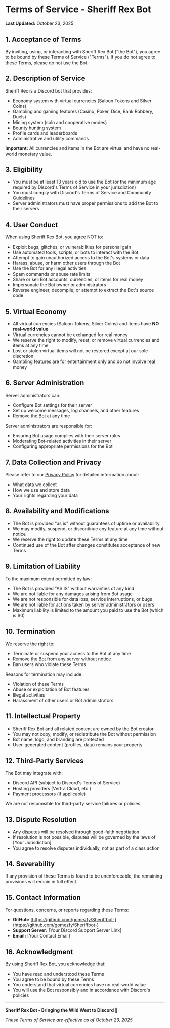 # Terms of Service - Sheriff Rex Bot

**Last Updated:** October 23, 2025

## 1. Acceptance of Terms

By inviting, using, or interacting with Sheriff Rex Bot ("the Bot"), you agree to be bound by these Terms of Service ("Terms"). If you do not agree to these Terms, please do not use the Bot.

## 2. Description of Service

Sheriff Rex is a Discord bot that provides:
- Economy system with virtual currencies (Saloon Tokens and Silver Coins)
- Gambling and gaming features (Casino, Poker, Dice, Bank Robbery, Duels)
- Mining system (solo and cooperative modes)
- Bounty hunting system
- Profile cards and leaderboards
- Administrative and utility commands

**Important:** All currencies and items in the Bot are virtual and have no real-world monetary value.

## 3. Eligibility

- You must be at least 13 years old to use the Bot (or the minimum age required by Discord's Terms of Service in your jurisdiction)
- You must comply with Discord's Terms of Service and Community Guidelines
- Server administrators must have proper permissions to add the Bot to their servers

## 4. User Conduct

When using Sheriff Rex Bot, you agree NOT to:

- Exploit bugs, glitches, or vulnerabilities for personal gain
- Use automated tools, scripts, or bots to interact with the Bot
- Attempt to gain unauthorized access to the Bot's systems or data
- Harass, abuse, or harm other users through the Bot
- Use the Bot for any illegal activities
- Spam commands or abuse rate limits
- Share or sell Bot accounts, currencies, or items for real money
- Impersonate the Bot owner or administrators
- Reverse engineer, decompile, or attempt to extract the Bot's source code

## 5. Virtual Economy

- All virtual currencies (Saloon Tokens, Silver Coins) and items have **NO real-world value**
- Virtual currencies cannot be exchanged for real money
- We reserve the right to modify, reset, or remove virtual currencies and items at any time
- Lost or stolen virtual items will not be restored except at our sole discretion
- Gambling features are for entertainment only and do not involve real money

## 6. Server Administration

Server administrators can:
- Configure Bot settings for their server
- Set up welcome messages, log channels, and other features
- Remove the Bot at any time

Server administrators are responsible for:
- Ensuring Bot usage complies with their server rules
- Moderating Bot-related activities in their server
- Configuring appropriate permissions for the Bot

## 7. Data Collection and Privacy

Please refer to our [Privacy Policy](./PRIVACY_POLICY.md) for detailed information about:
- What data we collect
- How we use and store data
- Your rights regarding your data

## 8. Availability and Modifications

- The Bot is provided "as is" without guarantees of uptime or availability
- We may modify, suspend, or discontinue any feature at any time without notice
- We reserve the right to update these Terms at any time
- Continued use of the Bot after changes constitutes acceptance of new Terms

## 9. Limitation of Liability

To the maximum extent permitted by law:

- The Bot is provided "AS IS" without warranties of any kind
- We are not liable for any damages arising from Bot usage
- We are not responsible for data loss, service interruptions, or bugs
- We are not liable for actions taken by server administrators or users
- Maximum liability is limited to the amount you paid to use the Bot (which is $0)

## 10. Termination

We reserve the right to:
- Terminate or suspend your access to the Bot at any time
- Remove the Bot from any server without notice
- Ban users who violate these Terms

Reasons for termination may include:
- Violation of these Terms
- Abuse or exploitation of Bot features
- Illegal activities
- Harassment of other users or Bot administrators

## 11. Intellectual Property

- Sheriff Rex Bot and all related content are owned by the Bot creator
- You may not copy, modify, or redistribute the Bot without permission
- Bot name, logo, and branding are protected
- User-generated content (profiles, data) remains your property

## 12. Third-Party Services

The Bot may integrate with:
- Discord API (subject to Discord's Terms of Service)
- Hosting providers (Vertra Cloud, etc.)
- Payment processors (if applicable)

We are not responsible for third-party service failures or policies.

## 13. Dispute Resolution

- Any disputes will be resolved through good-faith negotiation
- If resolution is not possible, disputes will be governed by the laws of [Your Jurisdiction]
- You agree to resolve disputes individually, not as part of a class action

## 14. Severability

If any provision of these Terms is found to be unenforceable, the remaining provisions will remain in full effect.

## 15. Contact Information

For questions, concerns, or reports regarding these Terms:

- **GitHub:** [https://github.com/gomezfy/Sheriffbot-](https://github.com/gomezfy/Sheriffbot-)
- **Support Server:** [Your Discord Support Server Link]
- **Email:** [Your Contact Email]

## 16. Acknowledgment

By using Sheriff Rex Bot, you acknowledge that:
- You have read and understood these Terms
- You agree to be bound by these Terms
- You understand that virtual currencies have no real-world value
- You will use the Bot responsibly and in accordance with Discord's policies

---

**Sheriff Rex Bot - Bringing the Wild West to Discord 🤠**

*These Terms of Service are effective as of October 23, 2025*

